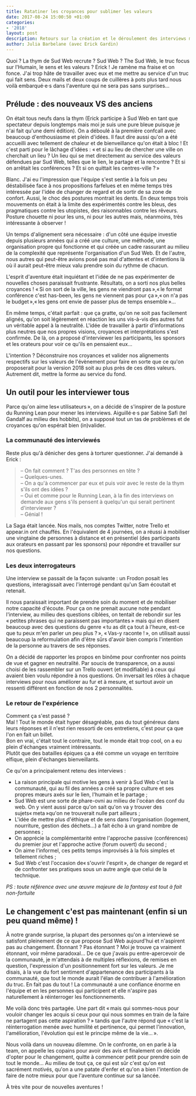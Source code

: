 ```yaml
---
title: Ratatiner les croyances pour sublimer les valeurs
date: 2017-08-24 15:00:50 +01:00
categories:
- '2018'
layout: post
description: Retours sur la création et le déroulement des interviews menées par une partie de la Thym
author: Julia Barbelane (avec Erick Gardin)
---
```


Quoi ? La thym de Sud Web recrute ? Sud Web ? The Sud Web, le truc focus sur l'Humain, le sens et les valeurs ? Erick ! Je ramène ma fraise et on fonce. J'ai trop hâte de travailler avec eux et me mettre au service d'un truc qui fait sens. Deux mails et deux coups de cuillères à pots plus tard nous voilà embarqué·e·s dans l'aventure qui ne sera pas sans surprises…

## Prélude : des nouveaux VS des anciens

On était tous neufs dans la thym (Erick participe à Sud Web en tant que spectateur depuis longtemps mais moi je suis une pure bleue puisque je n'ai fait qu'une demi édition). On a déboulé à la première confcall avec beaucoup d'enthousiasme et plein d'idées. Il faut dire aussi qu'on a été accueilli avec tellement de chaleur et de bienveillance qu'on était à bloc ! Et c'est parti pour le lâchage d'idées : &laquo;&#8239;et si au lieu de chercher une ville on cherchait un lieu ? Un lieu qui se met directement au service des valeurs défendues par Sud Web, telles que le lien, le partage et la rencontre ?  Et si on arrêtait les conférences ? Et si on quittait les centres-ville ?&#8239;&raquo;

Blanc. J'ai eu l'impression que l'équipe s'est sentie à la fois un peu déstabilisée face à nos propositions farfelues et en même temps très intéressée par l'idée de changer de regard et de sortir de sa zone de confort. Aussi, le choc des postures montrait les dents. En deux temps trois mouvements on était à la limite des expérimentés contre les bleus, des pragmatiques contre les utopistes, des raisonnables contre les rêveurs. Posture chouette ni pour les uns, ni pour les autres mais, néanmoins, très intéressante à observer !

Un temps d'alignement sera nécessaire : d'un côté une équipe investie depuis plusieurs années qui a créé une culture, une méthode, une organisation propre qui fonctionne et qui créée un cadre rassurant au milieu de la complexité que représente l'organisation d'un Sud Web. Et de l'autre, nous autres qui peut-être avions posé pas mal d'attentes et d'intentions là où il aurait peut-être mieux valu prendre soin du rythme de chacun.

L'esprit d'aventure était inquiétant et l'idée de ne pas expérimenter de nouvelles choses paraissait frustrante. Résultats, on a sorti nos plus belles croyances ! &laquo;&#8239;Si on sort de la ville, les gens ne viendront pas&#8239;&raquo;,&laquo;&#8239;le format conférence c'est <span lang="en">has-been</span>, les gens ne viennent pas pour ça&#8239;&raquo;,&laquo;&#8239;on n'a pas le budget&#8239;&raquo;,&laquo;&#8239;les gens ont envie de passer plus de temps ensemble&#8239;&raquo;…

En même temps, c'était parfait : que ça gratte, qu'on ne soit pas facilement alignés, qu'on soit légèrement en réaction les uns vis-à-vis des autres fut un véritable appel à la neutralité. L'idée de travailler à partir d'informations plus neutres que nos propres visions, croyances et interprétations s'est confirmée. De là, on a proposé d'interviewer les participants, les sponsors et les orateurs pour voir ce qu'ils en pensaient eux…

L'intention ? Déconstruire nos croyances et valider nos alignements respectifs sur les valeurs de l'évènement pour faire en sorte que ce qu'on proposerait pour la version 2018 soit au plus près de ces dites valeurs. Autrement dit, mettre la forme au service du fond.

## Un outil pour les interviewer tous

Parce qu'on aime les&laquo;&#8239;utilisateurs&#8239;&raquo;, on a décidé de s'inspirer de la posture du <span lang="en">Running Lean</span> pour mener les interviews. Aiguillé·e·s par Sabine Safi (tel Gandalf au milieu des hobbits), on a supposé tout un tas de problèmes et de croyances qu'on espérait bien (in)valider.

### La communauté des interviewés

Reste plus qu'à dénicher des gens à torturer questionner. J'ai demandé à Erick :

> – On fait comment ? T'as des personnes en tête ?  
> – Quelques-unes.  
> – On a qu'à commencer par eux et puis voir avec le reste de la thym s'ils ont des idées ?  
> – Oui et comme pour le Running Lean, à la fin des interviews on demande aux gens s'ils pensent à quelqu'un qui serait pertinent d'interviewer ?  
> – Génial !

La Saga était lancée. Nos mails, nos comptes Twitter, notre Trello et appear.in ont chauffés. En l'équivalent de 4 journées, on a réussi à mobiliser une vingtaine de personnes à distance et en présentiel (des participants aux orateurs en passant par les sponsors) pour répondre et travailler sur nos questions.

### Les deux interrogateurs

Une interview se passait de la façon suivante : un Frodon posait les questions, interagissait avec l'interrogé pendant qu'un Sam écoutait et retenait.  

Il nous paraissait important de prendre soin du moment et de mobiliser notre capacité d'écoute. Pour ça on ne prenait aucune note pendant l'interview, au milieu des questions ciblées, on tentait de rebondir sur les &laquo;&#8239;petites phrases qui ne paraissent pas importantes&#8239;&raquo; mais qui en disent beaucoup avec des questions du genre &laquo;&#8239;tu as dit ça tout à l'heure, est-ce que tu peux m'en parler un peu plus ?&#8239;&raquo;, &laquo;&#8239;Vas-y raconte !&#8239;&raquo;, on utilisait aussi beaucoup la reformulation afin d'être sûrs d'avoir bien compris l'intention de la personne au travers de ses réponses.  

On a décidé de rapporter les propos en binôme pour confronter nos points de vue et gagner en neutralité. Par soucis de transparence, on a aussi choisi de les rassembler sur un Trello ouvert (et modifiable) à ceux qui avaient bien voulu répondre à nos questions. On inversait les rôles à chaque interviews pour nous améliorer au fur et à mesure, et surtout avoir un ressenti différent en fonction de nos 2 personnalités.

### Le retour de l'expérience

Comment ça s'est passé ?  
Mal ! Tout le monde était hyper désagréable, pas du tout généreux dans leurs réponses et il n'est rien ressorti de ces entretiens, c'est pour ça que l'on en fait un billet.  
Bon en vrai, c'était tout le contraire, tout le monde était trop cool, on a eu plein d'échanges vraiment intéressants.  
Plutôt que des batailles épiques ça a été comme un voyage en territoire elfique, plein d'échanges bienveillants.

Ce qu'on a principalement retenu des interviews :

- La raison principale qui motive les gens à venir à Sud Web c'est la communauté, qui au fil des années a créé sa propre culture et ses propres mœurs axés sur le lien, l'humain et le partage ;
- Sud Web est une sorte de phare-ovni au milieu de l'océan des conf du web. On y vient aussi parce qu'on sait qu'on va y trouver des sujets&laquo;&#8239;meta&#8239;&raquo;qu'on ne trouverait nulle part ailleurs ;
- L'idée de mettre plus d'éthique et de sens dans l'organisation (logement, nourriture, gestion des déchets…) a fait écho à un grand nombre de personnes ;
- On apprécie la complémentarité entre l'approche passive (conférences) du premier jour et l'approche active (forum ouvert) du second ;
- On aime l'informel, ces petits temps improvisés à la fois simples et tellement riches ;
- Sud Web c'est l'occasion de&laquo;&#8239;s'ouvrir l'esprit&#8239;&raquo;, de changer de regard et de confronter ses pratiques sous un autre angle que celui de la technique.

*PS : toute référence avec une œuvre majeure de la fantasy est tout à fait non-fortuite*

## Le changement c'est pas maintenant (enfin si un peu quand même)&nbsp;!

À notre grande surprise, la plupart des personnes qu'on a interviewé se satisfont pleinement de ce que propose Sud Web aujourd'hui et n'aspirent pas au changement. Étonnant ? Pas étonnant ? Moi je trouve ça vraiment étonnant, voir même paradoxal… De ce que j'avais pu entre-apercevoir de la communauté, je m'attendais à de multiples réflexions, de remises en question, l'expression d'un positionnement fort sur les valeurs. Je me disais, à la vue du fort sentiment d'appartenance des participants à la communauté, que tout le monde aurait l'élan de contribuer à l'amélioration du truc.
En fait pas du tout ! La communauté a une confiance énorme en l'équipe et en les personnes qui participent et elle n'aspire pas naturellement à réinterroger les fonctionnements.

Me voilà donc très partagée. Une part dit &laquo;&#8239;mais qui sommes-nous pour vouloir changer les acquis si ceux pour qui nous sommes en train de la faire ne partagent pas cette aspiration ?&#8239;&raquo; tandis que l'autre répond que &laquo;&#8239;c'est la réinterrogation menée avec humilité et pertinence, qui permet l'innovation, l'amélioration, l'évolution qui est le principe même de la vie…&#8239;&raquo;.

Nous voilà dans un nouveau dilemme. On le confronte, on en parle à la team, on appelle les copains pour avoir des avis et finalement on décide d'opter pour le changement, quitte à commencer petit pour prendre soin de tout le monde… Au milieu de tout ça, ce qui est sûr c'est qu'on est sacrément motivés, qu'on a une patate d'enfer et qu'on a bien l'intention de faire de notre mieux pour que l'aventure continue sur sa lancée.

À très vite pour de nouvelles aventures !

